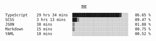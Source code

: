 <p align="center">
  <samp>
    <a href="https://yiwwhl.com">me</a>
  </samp>
</p>

<!--START_SECTION:waka-->

```txt
TypeScript    29 hrs 34 mins  █████████████████████▓░░░   86.65 %
SCSS          3 hrs 13 mins   ██▒░░░░░░░░░░░░░░░░░░░░░░   09.47 %
JSON          38 mins         ▒░░░░░░░░░░░░░░░░░░░░░░░░   01.88 %
Markdown      15 mins         ▒░░░░░░░░░░░░░░░░░░░░░░░░   00.75 %
YAML          10 mins         ░░░░░░░░░░░░░░░░░░░░░░░░░   00.52 %
```

<!--END_SECTION:waka-->
